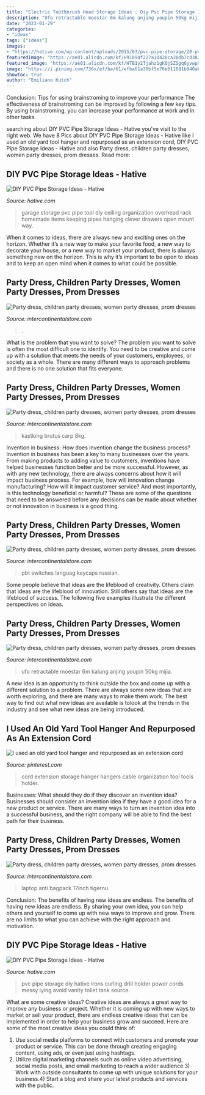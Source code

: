 ```yaml
---
title: "Electric Toothbrush Head Storage Ideas : Diy Pvc Pipe Storage Ideas"
description: "Ufo retractable moestar 6m kalung anjing youpin 50kg mijia"
date: "2023-01-29"
categories:
- "ideas"
tags: ["ideas"]
images:
- "https://hative.com/wp-content/uploads/2015/03/pvc-pipe-storage/20-pvc-pipe-storage-ideas.jpg"
featuredImage: "https://ae01.alicdn.com/kf/H91094f227a10420ca30db7cd383a4947q.jpg"
featured_image: "https://ae01.alicdn.com/kf/HTB1y2Tjahz1gK0jSZSgq6yvwpXax.jpg"
image: "https://i.pinimg.com/736x/ef/ba/61/efba61a30bf5e76e611081b940abb4d4--cord-holder-shop-organization.jpg"
ShowToc: true
author: "Emiliano Kutch"
---
```



Conclusion: Tips for using brainstroming to improve your performance
The effectiveness of brainstroming can be improved by following a few key tips. By using brainstroming, you can increase your performance at work and in other tasks.

	

		
searching about DIY PVC Pipe Storage Ideas - Hative you've visit to the right web. We have 8 Pics about DIY PVC Pipe Storage Ideas - Hative like I used an old yard tool hanger and repurposed as an extension cord, DIY PVC Pipe Storage Ideas - Hative and also Party dress, children party dresses, women party dresses, prom dresses. Read more:
		
    
## DIY PVC Pipe Storage Ideas - Hative

<img loading=lazy src="https://hative.com/wp-content/uploads/2015/03/pvc-pipe-storage/20-pvc-pipe-storage-ideas.jpg" onerror="this.onerror=null;this.src='https://tse2.mm.bing.net/th?id=OIP.VdNS3KA4ETUuNvNkfn6SRQHaF1&amp;pid=15.1';" alt="DIY PVC Pipe Storage Ideas - Hative">

_Source: hative.com_

>garage storage pvc pipe tool diy ceiling organization overhead rack homemade items keeping pipes hanging clever drawers open mount way. 

	

When it comes to ideas, there are always new and exciting ones on the horizon. Whether it’s a new way to make your favorite food, a new way to decorate your house, or a new way to market your product, there is always something new on the horizon. This is why it’s important to be open to ideas and to keep an open mind when it comes to what could be possible.

    
## Party Dress, Children Party Dresses, Women Party Dresses, Prom Dresses

<img loading=lazy src="https://ae01.alicdn.com/kf/Had535d0d3fea42bb885b780ee540c719P.jpg?width=800&amp;height=800&amp;hash=1600" onerror="this.onerror=null;this.src='https://tse1.mm.bing.net/th?id=OIP.Y2AFa0Ly-PGkHtP45tXI0wHaHa&amp;pid=15.1';" alt="Party dress, children party dresses, women party dresses, prom dresses">

_Source: intercontinentalstore.com_

>. 

	

What is the problem that you want to solve?
The problem you want to solve is often the most difficult one to identify. You need to be creative and come up with a solution that meets the needs of your customers, employees, or society as a whole. There are many different ways to approach problems and there is no one solution that fits everyone.

    
## Party Dress, Children Party Dresses, Women Party Dresses, Prom Dresses

<img loading=lazy src="https://ae01.alicdn.com/kf/HTB1KnD7PhjaK1RjSZFAq6zdLFXa5.jpg" onerror="this.onerror=null;this.src='https://tse1.mm.bing.net/th?id=OIP.ocCIMzEm5J-98QFnzIagbQHaGe&amp;pid=15.1';" alt="Party dress, children party dresses, women party dresses, prom dresses">

_Source: intercontinentalstore.com_

>kastking brutus carp 8kg. 

	

Invention in business: How does invention change the business process?
Invention in business has been a key to many businesses over the years. From making products to adding value to customers, inventions have helped businesses function better and be more successful. However, as with any new technology, there are always concerns about how it will impact business process. For example, how will innovation change manufacturing? How will it impact customer service? And most importantly, is this technology beneficial or harmful? These are some of the questions that need to be answered before any decisions can be made about whether or not innovation in business is a good thing.

    
## Party Dress, Children Party Dresses, Women Party Dresses, Prom Dresses

<img loading=lazy src="https://ae01.alicdn.com/kf/HTB1Sa0wSFXXXXaXaXXXq6xXFXXXj.jpg?size=94096&amp;height=665&amp;width=1000&amp;hash=e06d2d5a968ea1b7d4ec51855e097c68" onerror="this.onerror=null;this.src='https://tse2.mm.bing.net/th?id=OIP.4G0tWpaOobfU7FGFXgl8aAHaE7&amp;pid=15.1';" alt="Party dress, children party dresses, women party dresses, prom dresses">

_Source: intercontinentalstore.com_

>pbt switches languag keycaps russian. 

	

Some people believe that ideas are the lifeblood of creativity. Others claim that ideas are the lifeblood of innovation. Still others say that ideas are the lifeblood of success. The following five examples illustrate the different perspectives on ideas.

    
## Party Dress, Children Party Dresses, Women Party Dresses, Prom Dresses

<img loading=lazy src="https://ae01.alicdn.com/kf/HTB1y2Tjahz1gK0jSZSgq6yvwpXax.jpg" onerror="this.onerror=null;this.src='https://tse1.mm.bing.net/th?id=OIP.FW9wVB3PuDTqrLpLD7ydnQHaNJ&amp;pid=15.1';" alt="Party dress, children party dresses, women party dresses, prom dresses">

_Source: intercontinentalstore.com_

>ufo retractable moestar 6m kalung anjing youpin 50kg mijia. 

	

A new idea is an opportunity to think outside the box and come up with a different solution to a problem. There are always some new ideas that are worth exploring, and there are many ways to make them work. The best way to find out what new ideas are available is tolook at the trends in the industry and see what new ideas are being introduced.

    
## I Used An Old Yard Tool Hanger And Repurposed As An Extension Cord

<img loading=lazy src="https://i.pinimg.com/736x/ef/ba/61/efba61a30bf5e76e611081b940abb4d4--cord-holder-shop-organization.jpg" onerror="this.onerror=null;this.src='https://tse3.mm.bing.net/th?id=OIP.VoyeRKmd9C45zYBWTIo0dQHaHa&amp;pid=15.1';" alt="I used an old yard tool hanger and repurposed as an extension cord">

_Source: pinterest.com_

>cord extension storage hanger hangers cable organization tool tools holder. 

	

Businesses: What should they do if they discover an invention idea?
Businesses should consider an invention idea if they have a good idea for a new product or service. There are many ways to turn an invention idea into a successful business, and the right company will be able to find the best path for their business.

    
## Party Dress, Children Party Dresses, Women Party Dresses, Prom Dresses

<img loading=lazy src="https://ae01.alicdn.com/kf/H91094f227a10420ca30db7cd383a4947q.jpg" onerror="this.onerror=null;this.src='https://tse1.mm.bing.net/th?id=OIP.UX2LXHD1Us9-ViEkWbjKNQHaJ6&amp;pid=15.1';" alt="Party dress, children party dresses, women party dresses, prom dresses">

_Source: intercontinentalstore.com_

>laptop anti bagpack 17inch tigernu. 

	

Conclusion: The benefits of having new ideas are endless.
The benefits of having new ideas are endless. By sharing your own idea, you can help others and yourself to come up with new ways to improve and grow. There are no limits to what you can achieve with the right approach and motivation.

    
## DIY PVC Pipe Storage Ideas - Hative

<img loading=lazy src="https://hative.com/wp-content/uploads/2015/03/pvc-pipe-storage/14-pvc-pipe-storage-ideas.jpg" onerror="this.onerror=null;this.src='https://tse3.mm.bing.net/th?id=OIP.jX1TEeaaY6VnpoORl3-1dQHaJ4&amp;pid=15.1';" alt="DIY PVC Pipe Storage Ideas - Hative">

_Source: hative.com_

>pvc pipe storage diy hative irons curling drill holder power cords messy lying avoid vanity toilet tank source. 

	

What are some creative ideas?
Creative ideas are always a great way to improve any business or project. Whether it is coming up with new ways to market or sell your product, there are endless creative ideas that can be implemented in order to help your business grow and succeed. Here are some of the most creative ideas you could think of:
1) Use social media platforms to connect with customers and promote your product or service. This can be done through creating engaging content, using ads, or even just using hashtags.
2) Utilize digital marketing channels such as online video advertising, social media posts, and email marketing to reach a wider audience.3) Work with outside consultants to come up with unique solutions for your business.4) Start a blog and share your latest products and services with the public.

